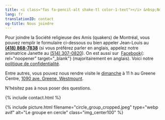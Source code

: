 ```yaml
---
title: <i class="fas fa-pencil-alt shake-tl color-1-text"></i> &nbsp;Nous joindre &nbsp;<i class="fas fa-phone shake-bottom color-1-dark-text"></i>
lang: fr
translationID: contact
og-title: Nous joindre
---
```

Pour joindre la Société religieuse des Amis (quakers) de Montréal, vous pouvez remplir le formulaire ci-dessous ou bien appeler Jean-Louis au <i class="fas fa-phone color-1-dark-text"></i> **[(418) 868-7838](tel:14188687838)** (si vous préférez parler en anglais, appelez notre animatrice Janette au [(514) 307-0820](tel:15143070820)). On est aussi sur <i class="fab fa-facebook-f color-1-text"></i> &nbsp;[Facebook](https://www.facebook.com/MontrealQuakers/){: rel="noopener" target="_blank"} (majoritairement en anglais). Voici notre [politique de confidentialité](/confidentialité).

Entre autres, vous pouvez nous rendre visite le [dimanche](/centre-greene) à 11 h au Greene Centre, [1090 ave. Greene, Westmount](/centre-greene).

N'hésitez pas à nous poser des questions. <i class="fas fa-pencil-alt shake-tl color-1-text"></i>

{% include contact.html %}

{% include picture.html filename="circle_group_cropped.jpeg" type="webp avif" alt="Le groupe en cercle" class="img_center100" %}
